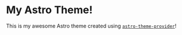 # My Astro Theme!

This is my awesome Astro theme created using [`astro-theme-provider`](https://github.com/BryceRussell/astro-theme-provider)!

